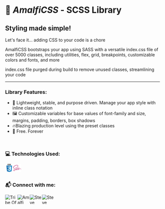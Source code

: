 # 🎨 **_AmalfiCSS_** - SCSS Library<a name="TOP"></a>

## Styling made simple!

<p> Let's face it... adding CSS to your code is a chore</p>
<p>AmalfiCSS bootstraps your app using SASS with a versatile index.css file of over 5000 classes, including utilities, flex, grid, breakpoints, customizable colors and fonts, and more </p>
<p>index.css file purged during build to remove unused classes, streamlining your code</p>
<p></p>

---

### Library Features:

- 💪 Lightweight, stable, and purpose driven. Manage your app style with inline class notation
- 🖼️ Customizable variables for base values of font-family and size, margins, padding, borders, box shadows
- 🔥Blazing production level using the preset classes
- 🎁 Free. Forever

<br/>

### 💻 Technologies Used:

[<img align="left" target="_blank" alt="CSS" width="26px" src="https://github.com/PrinceCorwin/Useful-tech-icons/blob/main/images/css.png?raw=true" />](https://developer.mozilla.org/en-US/docs/Web/CSS "CSS")
[<img align="left" target="_blank" alt="Sass" width="26px" src="https://github.com/PrinceCorwin/Useful-tech-icons/blob/main/images/sass.png?raw=true" />](https://sass-lang.com/documentation "Sass")

<br />
<br />

### 📬 Connect with me:

[<img align="left" src="https://raw.githubusercontent.com/rahuldkjain/github-profile-readme-generator/master/src/images/icons/Social/youtube.svg" alt="Tribe Of One | Youtube" height="30" width="40" />][youtube]

[<img align="left" src="https://raw.githubusercontent.com/rahuldkjain/github-profile-readme-generator/master/src/images/icons/Social/facebook.svg" alt="Amalfi Makes It | Facebook" height="30" width="40" />][facebook]

[<img align="left" src="https://raw.githubusercontent.com/rahuldkjain/github-profile-readme-generator/master/src/images/icons/Social/twitter.svg" alt="Steve Amalfitano | Twitter" height="30" width="40" />][twitter]

[<img align="left" src="https://raw.githubusercontent.com/rahuldkjain/github-profile-readme-generator/master/src/images/icons/Social/linked-in-alt.svg" alt="Steve Amalfitano | LinkedIn" height="30" width="40" />][linkedin]

<br />
<br />

[twitter]: https://twitter.com/stevecorwin9
[linkedin]: https://www.linkedin.com/company/amalfi-makes-it/
[youtube]: https://www.youtube.com/c/TribeOfOne
[facebook]: https://www.facebook.com/AmalfiMakesIt/
